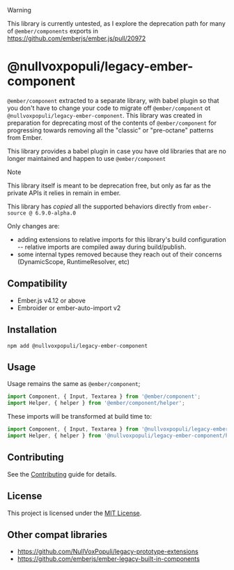 > [!WARNING]
> This library is currently untested, as I explore the deprecation path for many of `@ember/components` exports in https://github.com/emberjs/ember.js/pull/20972

# @nullvoxpopuli/legacy-ember-component

`@ember/component` extracted to a separate library, with babel plugin so that you don't have to change your code to migrate off `@ember/component` ot `@nullvoxpopuli/legacy-ember-component`. This library was created in preparation for deprecating most of the contents of `@ember/component` for progressing towards removing all the "classic" or "pre-octane" patterns from Ember.

This library provides a babel plugin in case you have old libraries that are no longer maintained and happen to use `@ember/component`

> [!NOTE]
> This library itself is meant to be deprecation free, but only as far as the private APIs it relies in remain in ember.

This library has _copied_ all the supported behaviors directly from `ember-source @ 6.9.0-alpha.0`

Only changes are:
- adding extensions to relative imports for this library's build configuration -- relative imports are compiled away during build/publish.
- some internal types removed because they reach out of their concerns (DynamicScope, RuntimeResolver, etc)

## Compatibility

- Ember.js v4.12 or above
- Embroider or ember-auto-import v2

## Installation

```
npm add @nullvoxpopuli/legacy-ember-component
```

## Usage


Usage remains the same as `@ember/component`;
```js
import Component, { Input, Textarea } from '@ember/component';
import Helper, { helper } from '@ember/component/helper';
```

These imports will be transformed at build time to:
```js
import Component, { Input, Textarea } from '@nullvoxpopuli/legacy-ember-component';
import Helper, { helper } from '@nullvoxpopuli/legacy-ember-component/helper';
```

## Contributing

See the [Contributing](CONTRIBUTING.md) guide for details.

## License

This project is licensed under the [MIT License](LICENSE.md).

## Other compat libraries

- https://github.com/NullVoxPopuli/legacy-prototype-extensions
- https://github.com/emberjs/ember-legacy-built-in-components

